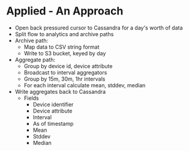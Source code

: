 # Applied - An Approach

- Open back pressured cursor to Cassandra for a day's worth of data
- Split flow to analytics and archive paths
- Archive path:
  - Map data to CSV string format
  - Write to S3 bucket, keyed by day
- Aggregate path:
  - Group by device id, device attribute
  - Broadcast to interval aggregators
  - Group by 15m, 30m, 1hr intervals
  - For each interval calculate mean, stddev, median
- Write aggregates back to Cassandra
  - Fields
    - Device identifier
    - Device attribute
    - Interval
    - As of timestamp
    - Mean
    - Stddev
    - Median
